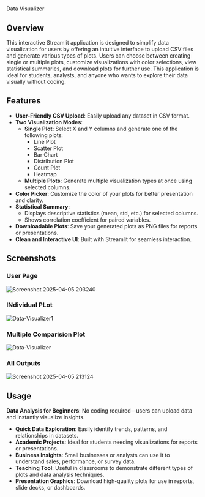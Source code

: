 # 

 Data Visualizer

## Overview  
This interactive Streamlit application is designed to simplify data visualization for users by offering an intuitive interface to upload CSV files and generate various types of plots. Users can choose between creating single or multiple plots, customize visualizations with color selections, view statistical summaries, and download plots for further use. This application is ideal for students, analysts, and anyone who wants to explore their data visually without coding.

## Features

- **User-Friendly CSV Upload**: Easily upload any dataset in CSV format.
- **Two Visualization Modes**:
  - **Single Plot**: Select X and Y columns and generate one of the following plots:
    - Line Plot
    - Scatter Plot
    - Bar Chart
    - Distribution Plot
    - Count Plot
    - Heatmap
  - **Multiple Plots**: Generate multiple visualization types at once using selected columns.
- **Color Picker**: Customize the color of your plots for better presentation and clarity.
- **Statistical Summary**:
  - Displays descriptive statistics (mean, std, etc.) for selected columns.
  - Shows correlation coefficient for paired variables.
- **Downloadable Plots**: Save your generated plots as PNG files for reports or presentations.
- **Clean and Interactive UI**: Built with Streamlit for seamless interaction.

## Screenshots

### User Page 
![Screenshot 2025-04-05 203240](https://github.com/user-attachments/assets/749c595b-630d-47c2-93cd-3dc559784114)

### INdividual PLot 
![Data-Visualizer1](https://github.com/user-attachments/assets/e217fd46-6dfb-4be9-8a43-8aea8b5d5909)

### Multiple Comparision Plot  
![Data-Visualizer](https://github.com/user-attachments/assets/d9650036-8a78-49d4-9e9f-33494f131cad)

### All Outputs
![Screenshot 2025-04-05 213124](https://github.com/user-attachments/assets/ac7ae3f2-1875-4525-8037-90cf30cff868)

## Usage
**Data Analysis for Beginners**: No coding required—users can upload data and instantly visualize insights.
- **Quick Data Exploration**: Easily identify trends, patterns, and relationships in datasets.
- **Academic Projects**: Ideal for students needing visualizations for reports or presentations.
- **Business Insights**: Small businesses or analysts can use it to understand sales, performance, or survey data.
- **Teaching Tool**: Useful in classrooms to demonstrate different types of plots and data analysis techniques.
- **Presentation Graphics**: Download high-quality plots for use in reports, slide decks, or dashboards.
